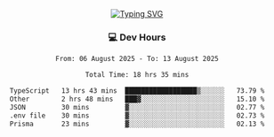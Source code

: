 
<div align="center">
  <a href="https://git.io/typing-svg"><img src="https://readme-typing-svg.demolab.com?font=Fira+Code&size=30&pause=1000&color=33F7F5&center=true&vCenter=true&width=435&lines=Hi+there+%F0%9F%91%8B+I+am+AirboZH+;Welcome+to+my+Github" alt="Typing SVG" /></a>

<h3>💻 Dev Hours</h3>
<!--START_SECTION:waka-->

```txt
From: 06 August 2025 - To: 13 August 2025

Total Time: 18 hrs 35 mins

TypeScript   13 hrs 43 mins  ██████████████████▒░░░░░░   73.79 %
Other        2 hrs 48 mins   ███▓░░░░░░░░░░░░░░░░░░░░░   15.10 %
JSON         30 mins         ▓░░░░░░░░░░░░░░░░░░░░░░░░   02.77 %
.env file    30 mins         ▓░░░░░░░░░░░░░░░░░░░░░░░░   02.73 %
Prisma       23 mins         ▓░░░░░░░░░░░░░░░░░░░░░░░░   02.13 %
```

<!--END_SECTION:waka-->
</div>  
